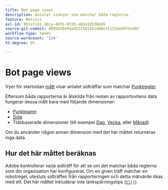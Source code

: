 ```yaml
---
title: Bot page views
description: Antalet sidvyer som matchar båda reglerna.
feature: Metrics
exl-id: 9b1efcb1-10ca-40fb-8f20-e6da105366d9
source-git-commit: d095628e94a45221815b1d08e35132de09f5ed8f
workflow-type: tm+mt
source-wordcount: '124'
ht-degree: 0%

---
```


# Bot page views

Vyer för startsidan [mått](overview.md) visar antalet sidträffar som matchar [Punktregler](/help/admin/admin/c-manage-report-suites/c-edit-report-suites/general/bot-removal/bot-rules.md).

Eftersom båda rapporterna är åtskilda från resten av rapportsvitens data fungerar dessa mått bara med följande dimensioner:

* [Punktnamn](../dimensions/bot-name.md)
* [Sida](../dimensions/page.md)
* Tidsbaserade dimensioner (till exempel [Dag](../dimensions/day.md), [Vecka](../dimensions/week.md), eller [Månad](../dimensions/month.md))

Om du använder någon annan dimension med det här måttet returneras inga data.

## Hur det här måttet beräknas

Adobe kontrollerar varje sidträff för att se om det matchar båda reglerna som din organisation har konfigurerat. Om en given träff matchar en robotregel, utesluts sidträffen från rapporteringen och detta mätvärde ökas med ett. Det här måttet inkluderar inte länkspårningstips ([`tl()`](/help/implement/vars/functions/tl-method.md)).
